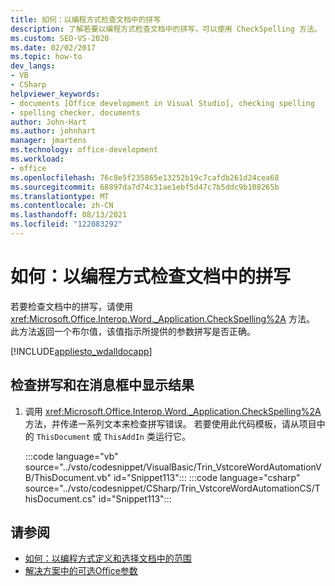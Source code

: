 ```yaml
---
title: 如何：以编程方式检查文档中的拼写
description: 了解若要以编程方式检查文档中的拼写，可以使用 CheckSpelling 方法。
ms.custom: SEO-VS-2020
ms.date: 02/02/2017
ms.topic: how-to
dev_langs:
- VB
- CSharp
helpviewer_keywords:
- documents [Office development in Visual Studio], checking spelling
- spelling checker, documents
author: John-Hart
ms.author: johnhart
manager: jmartens
ms.technology: office-development
ms.workload:
- office
ms.openlocfilehash: 76c8e5f235865e13252b19c7cafdb261d24cea68
ms.sourcegitcommit: 68897da7d74c31ae1ebf5d47c7b5ddc9b108265b
ms.translationtype: MT
ms.contentlocale: zh-CN
ms.lasthandoff: 08/13/2021
ms.locfileid: "122083292"
---
```

# <a name="how-to-programmatically-check-spelling-in-documents"></a>如何：以编程方式检查文档中的拼写
  若要检查文档中的拼写，请使用 <xref:Microsoft.Office.Interop.Word._Application.CheckSpelling%2A> 方法。 此方法返回一个布尔值，该值指示所提供的参数拼写是否正确。

 [!INCLUDE[appliesto_wdalldocapp](../vsto/includes/appliesto-wdalldocapp-md.md)]

## <a name="to-check-spelling-and-display-results-in-a-message-box"></a>检查拼写和在消息框中显示结果

1. 调用 <xref:Microsoft.Office.Interop.Word._Application.CheckSpelling%2A> 方法，并传递一系列文本来检查拼写错误。 若要使用此代码模板，请从项目中的 `ThisDocument` 或 `ThisAddIn` 类运行它。

     :::code language="vb" source="../vsto/codesnippet/VisualBasic/Trin_VstcoreWordAutomationVB/ThisDocument.vb" id="Snippet113":::
     :::code language="csharp" source="../vsto/codesnippet/CSharp/Trin_VstcoreWordAutomationCS/ThisDocument.cs" id="Snippet113":::

## <a name="see-also"></a>请参阅
- [如何：以编程方式定义和选择文档中的范围](../vsto/how-to-programmatically-define-and-select-ranges-in-documents.md)
- [解决方案中的可选Office参数](../vsto/optional-parameters-in-office-solutions.md)

